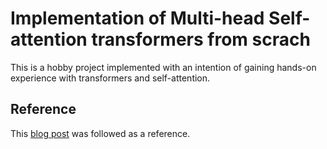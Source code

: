 # Implementation of Multi-head Self-attention transformers from scrach
This is a hobby project implemented with an intention of gaining hands-on experience with transformers and self-attention.

## Reference
This [blog post](http://peterbloem.nl/blog/transformers) was followed as a reference.
